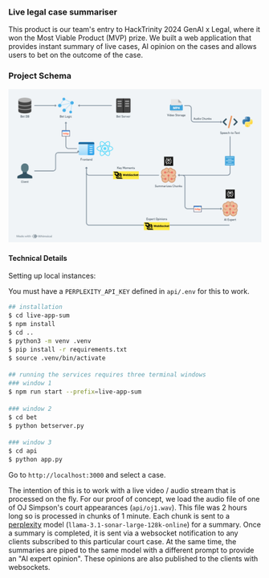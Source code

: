 ### Live legal case summariser

This product is our team's entry to HackTrinity 2024 GenAI x Legal, where it won the Most Viable Product (MVP) prize. We built a web application that provides instant summary of live cases, AI opinion on the cases and allows users to bet on the outcome of the case.

### Project Schema

![](schema.png "")

#### Technical Details
Setting up local instances:

You must have a `PERPLEXITY_API_KEY` defined in `api/.env` for this to work.

```bash
## installation
$ cd live-app-sum
$ npm install
$ cd ..
$ python3 -m venv .venv
$ pip install -r requirements.txt
$ source .venv/bin/activate

## running the services requires three terminal windows
### window 1
$ npm run start --prefix=live-app-sum

### window 2
$ cd bet
$ python betserver.py

### window 3
$ cd api
$ python app.py
```

Go to `http://localhost:3000` and select a case.


The intention of this is to work with a live video / audio stream that is processed on the fly. For our proof of concept, we load the audio file of one of OJ Simpson's court appearances (`api/oj1.wav`). This file was 2 hours long so is processed in chunks of 1 minute. Each chunk is sent to a [perplexity](https://perplexit.ai) model (`llama-3.1-sonar-large-128k-online`) for a summary. Once a summary is completed, it is sent via a websocket notification to any clients subscribed to this particular court case. At the same time, the summaries are piped to the same model with a different prompt to provide an "AI expert opinion". These opinions are also published to the clients with websockets.
